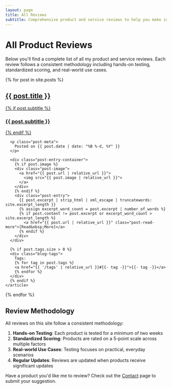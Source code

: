 ```yaml
---
layout: page
title: All Reviews
subtitle: Comprehensive product and service reviews to help you make informed decisions
---
```


# All Product Reviews

Below you'll find a complete list of all my product and service reviews. Each review follows a consistent methodology including hands-on testing, standardized scoring, and real-world use cases.

<div class="posts-list">
  {% for post in site.posts %}
    <article class="post-preview">
      <a href="{{ post.url | relative_url }}">
        <h2 class="post-title">{{ post.title }}</h2>
        {% if post.subtitle %}
          <h3 class="post-subtitle">{{ post.subtitle }}</h3>
        {% endif %}
      </a>

      <p class="post-meta">
        Posted on {{ post.date | date: "%B %-d, %Y" }}
      </p>

      <div class="post-entry-container">
        {% if post.image %}
        <div class="post-image">
          <a href="{{ post.url | relative_url }}">
            <img src="{{ post.image | relative_url }}">
          </a>
        </div>
        {% endif %}
        <div class="post-entry">
          {{ post.excerpt | strip_html | xml_escape | truncatewords: site.excerpt_length }}
          {% assign excerpt_word_count = post.excerpt | number_of_words %}
          {% if post.content != post.excerpt or excerpt_word_count > site.excerpt_length %}
            <a href="{{ post.url | relative_url }}" class="post-read-more">[Read&nbsp;More]</a>
          {% endif %}
        </div>
      </div>

      {% if post.tags.size > 0 %}
      <div class="blog-tags">
        Tags:
        {% for tag in post.tags %}
        <a href="{{ '/tags' | relative_url }}#{{- tag -}}">{{- tag -}}</a>
        {% endfor %}
      </div>
      {% endif %}
    </article>
  {% endfor %}
</div>

## Review Methodology

All reviews on this site follow a consistent methodology:

1. **Hands-on Testing**: Each product is tested for a minimum of two weeks
2. **Standardized Scoring**: Products are rated on a 5-point scale across multiple factors
3. **Real-world Use Cases**: Testing focuses on practical, everyday scenarios
4. **Regular Updates**: Reviews are updated when products receive significant updates

Have a product you'd like me to review? Check out the [Contact](/contact.html) page to submit your suggestion. 